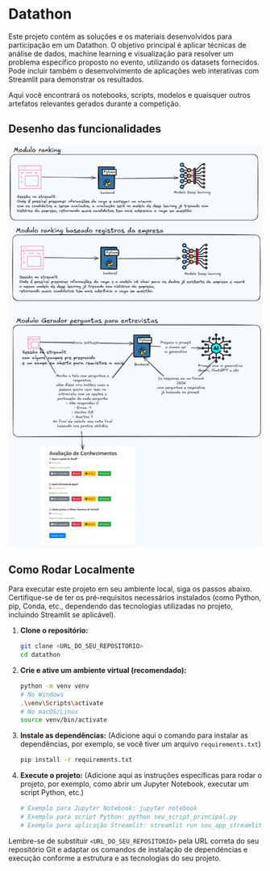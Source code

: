 # Datathon

Este projeto contém as soluções e os materiais desenvolvidos para participação em um Datathon. 
O objetivo principal é aplicar técnicas de análise de dados, machine learning e visualização
para resolver um problema específico proposto no evento, utilizando os datasets fornecidos.
Pode incluir também o desenvolvimento de aplicações web interativas com Streamlit para demonstrar os resultados.

Aqui você encontrará os notebooks, scripts, modelos e quaisquer outros artefatos 
relevantes gerados durante a competição.

## Desenho das funcionalidades
![desenho-funcionalidades](assets/desenho-funcionalidades.png)


## Como Rodar Localmente

Para executar este projeto em seu ambiente local, siga os passos abaixo. 
Certifique-se de ter os pré-requisitos necessários instalados (como Python, pip, Conda, etc., 
dependendo das tecnologias utilizadas no projeto, incluindo Streamlit se aplicável).

1.  **Clone o repositório:**
    ```bash
    git clone <URL_DO_SEU_REPOSITORIO>
    cd datathon 
    ```

2.  **Crie e ative um ambiente virtual (recomendado):**
    ```bash
    python -m venv venv
    # No Windows
    .\venv\Scripts\activate
    # No macOS/Linux
    source venv/bin/activate
    ```

3.  **Instale as dependências:**
    (Adicione aqui o comando para instalar as dependências, por exemplo, se você tiver um arquivo `requirements.txt`)
    ```bash
    pip install -r requirements.txt 
    ```

4.  **Execute o projeto:**
    (Adicione aqui as instruções específicas para rodar o projeto, por exemplo, como abrir um Jupyter Notebook, executar um script Python, etc.)
    ```bash
    # Exemplo para Jupyter Notebook: jupyter notebook
    # Exemplo para script Python: python seu_script_principal.py
    # Exemplo para aplicação Streamlit: streamlit run seu_app_streamlit.py
    ```

Lembre-se de substituir `<URL_DO_SEU_REPOSITORIO>` pela URL correta do seu repositório Git e adaptar os comandos de instalação de dependências e execução conforme a estrutura e as tecnologias do seu projeto.
